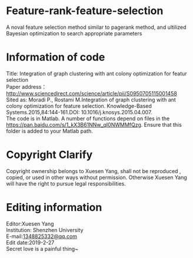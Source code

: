 # Feature-rank-feature-selection
A noval feature selection method similar to pagerank method, and ultilized Bayesian optimization to search appropriate parameters
# Information of code 
Title: Integration of graph clustering with ant colony optimization for featur selection  
Paper address：http://www.sciencedirect.com/science/article/pii/S0950705115001458    
Sited as: Moradi P., Rostami M.Integration of graph clustering with ant colony optimization for feature selection. Knowledge-Based Systems.2015,84:144-161.DOI: 10.1016/j.knosys.2015.04.007.   
The code is in Matlab. A number of functions depend on files in the https://pan.baidu.com/s/1_kX3B61NNw_qI0NWMMfQzg. Ensure that this folder is added to your Matlab path.   
# Copyright Clarify    
Copyright ownership belongs to Xuesen Yang, shall not be reproduced , copied, or used in other ways without permission. Otherwise Xuesen Yang will have the right to pursue legal responsibilities.    
# Editing information      
Editor:Xuesen Yang              
Institution: Shenzhen University             
E-mail:1348825332@qq.com            
Edit date:2019-2-27   
Secret love is a painful thing~
